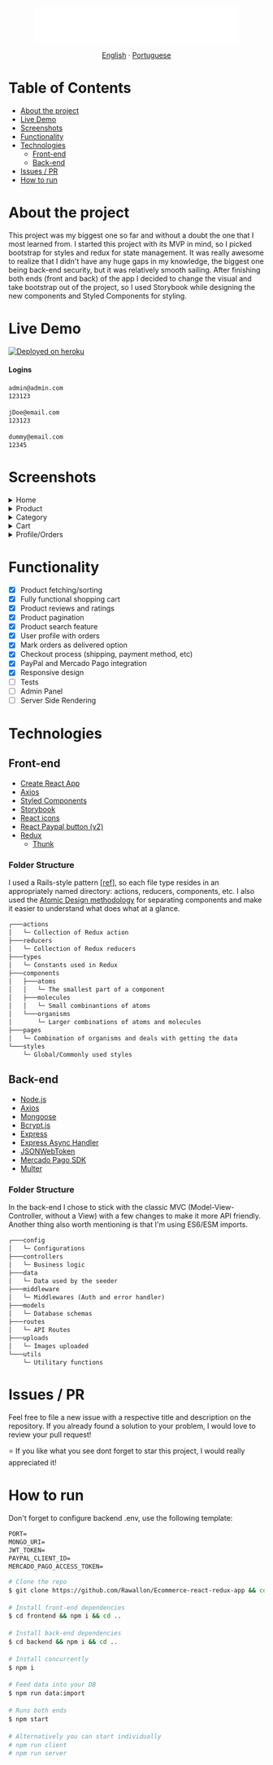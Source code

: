 <p align="center">
    <img src='./.readme/logo.svg' height="70">
</p>

<p align="center">
    <a href="README.md">English</a>
    ·
    <a href="README-PT.md">Portuguese</a>
 </p>

# Table of Contents

- [About the project](#About-the-project)
- [Live Demo](#Live-Demo)
- [Screenshots](#Screenshots)
- [Functionality](#Functionality)
- [Technologies](#Technologies)
  - [Front-end](#Front-end)
  - [Back-end](#Back-end)
- [Issues / PR](#Issues-/-PR)
- [How to run](#How-to-run)

# About the project

This project was my biggest one so far and without a doubt the one that I most learned from. I started this project with its MVP in mind, so I picked bootstrap for styles and redux for state management. It was really awesome to realize that I didn't have any huge gaps in my knowledge, the biggest one being back-end security, but it was relatively smooth sailing. After finishing both ends (front and back) of the app I decided to change the visual and take bootstrap out of the project, so I used Storybook while designing the new components and Styled Components for styling.

# Live Demo

<a title="Deployed on heroku" href="http://shopay-app.herokuapp.com/">
<img alt="Deployed on heroku" src="https://img.shields.io/badge/Deployed%20on%20heroku-%239E7CC1?style=plastic&logo=heroku&logoColor=white" width="200px" />
</a>

#### Logins

```
admin@admin.com
123123

jDoe@email.com
123123

dummy@email.com
12345
```

# Screenshots

<details><summary>Home</summary>
<p>
<img src="./.readme/home.jpg" >
</p>
</details>
<details><summary>Product</summary>
<p>
<img src="./.readme/product.jpg" >
</p>
</details>
<details><summary>Category</summary>
<p>
<img src="./.readme/category.jpg" >
</p>
</details>
<details><summary>Cart</summary>
<p>
<img src="./.readme/cart.jpg" >
</p>
</details>
<details><summary>Profile/Orders</summary>
<p>
<img src="./.readme/profile.jpg" >
</p>
</details>

# Functionality

- [x] Product fetching/sorting
- [x] Fully functional shopping cart
- [x] Product reviews and ratings
- [x] Product pagination
- [x] Product search feature
- [x] User profile with orders
- [x] Mark orders as delivered option
- [x] Checkout process (shipping, payment method, etc)
- [x] PayPal and Mercado Pago integration
- [x] Responsive design
- [ ] Tests
- [ ] Admin Panel
- [ ] Server Side Rendering

# Technologies

## Front-end

- [Create React App](https://create-react-app.dev/)
- [Axios](https://github.com/axios/axios)
- [Styled Components](https://styled-components.com/)
- [Storybook](https://storybook.js.org/)
- [React icons](https://react-icons.github.io/react-icons/)
- [React Paypal button (v2)](https://www.npmjs.com/package/react-paypal-button-v2)
- [Redux](https://react-redux.js.org/)
  - [Thunk](https://github.com/reduxjs/redux-thunk)

### Folder Structure

I used a Rails-style pattern [[ref](https://livebook.manning.com/book/redux-in-action/chapter-11/9)], so each file type resides in an appropriately named directory: actions, reducers, components, etc. I also used the [Atomic Design methodology](https://atomicdesign.bradfrost.com/chapter-2/) for separating components and make it easier to understand what does what at a glance.

```
┌───actions
│   └─ Collection of Redux action
├───reducers
│   └─ Collection of Redux reducers
├───types
│   └─ Constants used in Redux
├───components
│   ├───atoms
│   │   └─ The smallest part of a component
│   ├───molecules
│   │   └─ Small combinantions of atoms
│   └───organisms
│       └─ Larger combinations of atoms and molecules
├───pages
│   └─ Combination of organisms and deals with getting the data
└───styles
    └─ Global/Commonly used styles
```

## Back-end

- [Node.js](https://nodejs.org/en/)
- [Axios](https://github.com/axios/axios)
- [Mongoose](https://mongoosejs.com/)
- [Bcrypt.js](https://github.com/dcodeIO/bcrypt.js)
- [Express](https://expressjs.com/pt-br/)
- [Express Async Handler](https://github.com/Abazhenov/express-async-handler#readme)
- [JSONWebToken](https://jwt.io/)
- [Mercado Pago SDK](https://github.com/mercadopago/sdk-nodejs)
- [Multer](https://github.com/expressjs/multer)

### Folder Structure

In the back-end I chose to stick with the classic MVC (Model-View-Controller, without a View) with a few changes to make it more API friendly. Another thing also worth mentioning is that I'm using ES6/ESM imports.

```
┌───config
│   └─ Configurations
├───controllers
│   └─ Business logic
├───data
│   └─ Data used by the seeder
├───middleware
│   └─ Middlewares (Auth and error handler)
├───models
│   └─ Database schemas
├───routes
│   └─ API Routes
├───uploads
│   └─ Images uploaded
└───utils
    └─ Utilitary functions
```

# Issues / PR

Feel free to file a new issue with a respective title and description on the repository. If you already found a solution to your problem, I would love to review your pull request!

⭐ If you like what you see dont forget to star this project, I would really appreciated it!

# How to run

Don't forget to configure backend .env, use the following template:

```
PORT=
MONGO_URI=
JWT_TOKEN=
PAYPAL_CLIENT_ID=
MERCADO_PAGO_ACCESS_TOKEN=
```

```bash
# Clone the repo
$ git clone https://github.com/Rawallon/Ecommerce-react-redux-app && cd Ecommerce-react-redux-app

# Install front-end dependencies
$ cd frontend && npm i && cd ..

# Install back-end dependencies
$ cd backend && npm i && cd ..

# Install concurrently
$ npm i

# Feed data into your DB
$ npm run data:import

# Runs both ends
$ npm start

# Alternatively you can start individually
# npm run client
# npm run server
```
